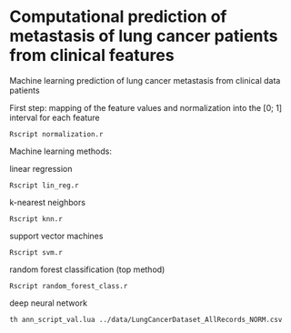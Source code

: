 # Computational prediction of metastasis of lung cancer patients from clinical features
Machine learning prediction of lung cancer metastasis from clinical data patients

First step: mapping of the feature values and normalization into the [0; 1] interval for each feature

`Rscript normalization.r`

Machine learning methods:

linear regression

`Rscript lin_reg.r`

k-nearest neighbors

`Rscript knn.r`

support vector machines

`Rscript svm.r`

random forest classification (top method)

`Rscript random_forest_class.r`

deep neural network

`th ann_script_val.lua ../data/LungCancerDataset_AllRecords_NORM.csv`
